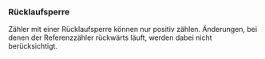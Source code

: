 ﻿### Rücklaufsperre

Zähler mit einer Rücklaufsperre können nur positiv zählen. Änderungen, bei denen der Referenzzähler rückwärts läuft, werden dabei nicht berücksichtigt.

